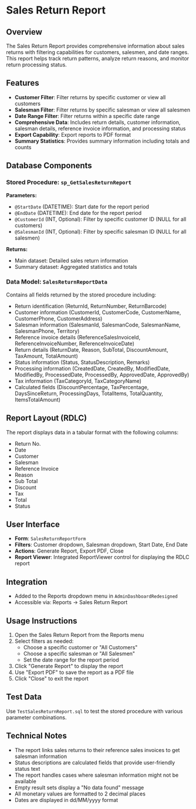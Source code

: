 # Sales Return Report

## Overview
The Sales Return Report provides comprehensive information about sales returns with filtering capabilities for customers, salesmen, and date ranges. This report helps track return patterns, analyze return reasons, and monitor return processing status.

## Features
- **Customer Filter**: Filter returns by specific customer or view all customers
- **Salesman Filter**: Filter returns by specific salesman or view all salesmen  
- **Date Range Filter**: Filter returns within a specific date range
- **Comprehensive Data**: Includes return details, customer information, salesman details, reference invoice information, and processing status
- **Export Capability**: Export reports to PDF format
- **Summary Statistics**: Provides summary information including totals and counts

## Database Components

### Stored Procedure: `sp_GetSalesReturnReport`
**Parameters:**
- `@StartDate` (DATETIME): Start date for the report period
- `@EndDate` (DATETIME): End date for the report period
- `@CustomerId` (INT, Optional): Filter by specific customer ID (NULL for all customers)
- `@SalesmanId` (INT, Optional): Filter by specific salesman ID (NULL for all salesmen)

**Returns:**
- Main dataset: Detailed sales return information
- Summary dataset: Aggregated statistics and totals

### Data Model: `SalesReturnReportData`
Contains all fields returned by the stored procedure including:
- Return identification (ReturnId, ReturnNumber, ReturnBarcode)
- Customer information (CustomerId, CustomerCode, CustomerName, CustomerPhone, CustomerAddress)
- Salesman information (SalesmanId, SalesmanCode, SalesmanName, SalesmanPhone, Territory)
- Reference invoice details (ReferenceSalesInvoiceId, ReferenceInvoiceNumber, ReferenceInvoiceDate)
- Return details (ReturnDate, Reason, SubTotal, DiscountAmount, TaxAmount, TotalAmount)
- Status information (Status, StatusDescription, Remarks)
- Processing information (CreatedDate, CreatedBy, ModifiedDate, ModifiedBy, ProcessedDate, ProcessedBy, ApprovedDate, ApprovedBy)
- Tax information (TaxCategoryId, TaxCategoryName)
- Calculated fields (DiscountPercentage, TaxPercentage, DaysSinceReturn, ProcessingDays, TotalItems, TotalQuantity, ItemsTotalAmount)

## Report Layout (RDLC)
The report displays data in a tabular format with the following columns:
- Return No.
- Date
- Customer
- Salesman
- Reference Invoice
- Reason
- Sub Total
- Discount
- Tax
- Total
- Status

## User Interface
- **Form**: `SalesReturnReportForm`
- **Filters**: Customer dropdown, Salesman dropdown, Start Date, End Date
- **Actions**: Generate Report, Export PDF, Close
- **Report Viewer**: Integrated ReportViewer control for displaying the RDLC report

## Integration
- Added to the Reports dropdown menu in `AdminDashboardRedesigned`
- Accessible via: Reports → Sales Return Report

## Usage Instructions
1. Open the Sales Return Report from the Reports menu
2. Select filters as needed:
   - Choose a specific customer or "All Customers"
   - Choose a specific salesman or "All Salesmen"
   - Set the date range for the report period
3. Click "Generate Report" to display the report
4. Use "Export PDF" to save the report as a PDF file
5. Click "Close" to exit the report

## Test Data
Use `TestSalesReturnReport.sql` to test the stored procedure with various parameter combinations.

## Technical Notes
- The report links sales returns to their reference sales invoices to get salesman information
- Status descriptions are calculated fields that provide user-friendly status text
- The report handles cases where salesman information might not be available
- Empty result sets display a "No data found" message
- All monetary values are formatted to 2 decimal places
- Dates are displayed in dd/MM/yyyy format
